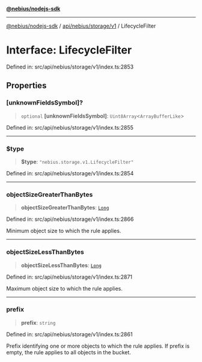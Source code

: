 [**@nebius/nodejs-sdk**](../../../../../README.md)

***

[@nebius/nodejs-sdk](../../../../../README.md) / [api/nebius/storage/v1](../README.md) / LifecycleFilter

# Interface: LifecycleFilter

Defined in: src/api/nebius/storage/v1/index.ts:2853

## Properties

### \[unknownFieldsSymbol\]?

> `optional` **\[unknownFieldsSymbol\]**: `Uint8Array`\<`ArrayBufferLike`\>

Defined in: src/api/nebius/storage/v1/index.ts:2855

***

### $type

> **$type**: `"nebius.storage.v1.LifecycleFilter"`

Defined in: src/api/nebius/storage/v1/index.ts:2854

***

### objectSizeGreaterThanBytes

> **objectSizeGreaterThanBytes**: [`Long`](../../../../../runtime/protos/core/classes/Long.md)

Defined in: src/api/nebius/storage/v1/index.ts:2866

Minimum object size to which the rule applies.

***

### objectSizeLessThanBytes

> **objectSizeLessThanBytes**: [`Long`](../../../../../runtime/protos/core/classes/Long.md)

Defined in: src/api/nebius/storage/v1/index.ts:2871

Maximum object size to which the rule applies.

***

### prefix

> **prefix**: `string`

Defined in: src/api/nebius/storage/v1/index.ts:2861

Prefix identifying one or more objects to which the rule applies.
 If prefix is empty, the rule applies to all objects in the bucket.
